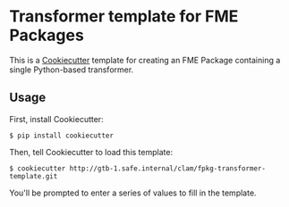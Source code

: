 # Transformer template for FME Packages

This is a [Cookiecutter](https://cookiecutter.readthedocs.io) template
for creating an FME Package containing a single Python-based transformer.


## Usage

First, install Cookiecutter:

```
$ pip install cookiecutter
```

Then, tell Cookiecutter to load this template:

```
$ cookiecutter http://gtb-1.safe.internal/clam/fpkg-transformer-template.git
```

You'll be prompted to enter a series of values to fill in the template.
